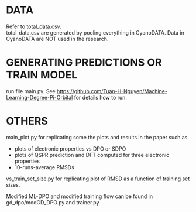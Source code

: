 # DATA

Refer to total\_data.csv.   
total\_data.csv are generated by pooling everything in CyanoDATA. 
Data in CyanoDATA are NOT used in the research. 

# GENERATING PREDICTIONS OR TRAIN MODEL

run file main.py. See https://github.com/Tuan-H-Nguyen/Machine-Learning-Degree-Pi-Orbital for details how to run.

# OTHERS

main\_plot.py for replicating some the plots and results in the paper such as 
- plots of electronic properties vs DPO or SDPO
- plots of QSPR prediction and DFT computed for three electronic properties
- 10-runs-average RMSDs

vs\_train\_set\_size.py for replicating plot of RMSD as a function of training set sizes.

Modified ML-DPO and modified training flow can be found in gd\_dpo/modGD\_DPO.py and trainer.py 
